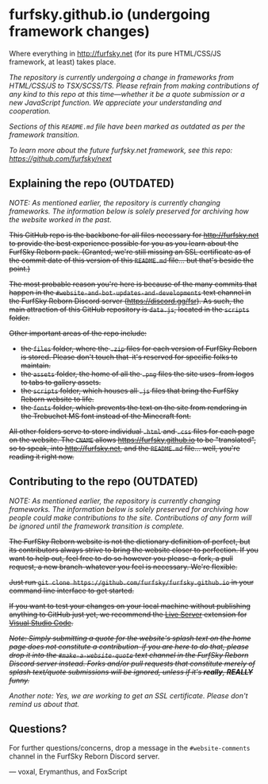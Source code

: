 # furfsky.github.io (undergoing framework changes)

Where everything in <http://furfsky.net> (for its pure HTML/CSS/JS framework, at least) takes place.

*The repository is currently undergoing a change in frameworks from HTML/CSS/JS to TSX/SCSS/TS. Please refrain from making contributions of any kind to this repo at this time—whether it be a quote submission or a new JavaScript function. We appreciate your understanding and cooperation.*

*Sections of this `README.md` file have been marked as outdated as per the framework transition.*

*To learn more about the future furfsky.net framework, see this repo: https://github.com/furfsky/next*

## Explaining the repo (OUTDATED)

*NOTE: As mentioned earlier, the repository is currently changing frameworks. The information below is solely preserved for archiving how the website worked in the past.*

~~This GitHub repo is the backbone for all files necessary for <http://furfsky.net> to provide the best experience possible for you as you learn about the FurfSky Reborn pack. (Granted, we're still missing an SSL certificate as of the commit date of this version of this `README.md` file... but that's beside the point.)~~

~~The most probable reason you're here is because of the many commits that happen in the `#website-and-bot-updates-and-developments` text channel in the FurfSky Reborn Discord server (<https://discord.gg/fsr>). As such, the main attraction of this GitHub repository is `data.js`, located in the `scripts` folder.~~

~~Other important areas of the repo include:~~

* ~~the `files` folder, where the `.zip` files for each version of FurfSky Reborn is stored. Please don't touch that–it's reserved for specific folks to maintain.~~
* ~~the `assets` folder, the home of all the `.png` files the site uses–from logos to tabs to gallery assets.~~
* ~~the `scripts` folder, which houses all `.js` files that bring the FurfSky Reborn website to life.~~
* ~~the `fonts` folder, which prevents the text on the site from rendering in the Trebuchet MS font instead of the Minecraft font.~~

~~All other folders serve to store individual `.html` and `.css` files for each page on the website. The `CNAME` allows <https://furfsky.github.io> to be "translated", so to speak, into <http://furfsky.net>, and the `README.md` file... well, you're reading it right now.~~

## Contributing to the repo (OUTDATED)

*NOTE: As mentioned earlier, the repository is currently changing frameworks. The information below is solely preserved for archiving how people could make contributions to the site. Contributions of any form will be ignored until the framework transition is complete.*

~~The FurfSky Reborn website is not the dictionary definition of perfect, but its contributors always strive to bring the website closer to perfection. If you want to help out, feel free to do so however you please–a fork, a pull request, a new branch-whatever you feel is necessary. We're flexible.~~

~~Just run `git clone https://github.com/furfsky/furfsky.github.io` in your command line interface to get started.~~

~~If you want to test your changes on your local machine without publishing anything to GitHub just yet, we recommend the [Live Server](https://marketplace.visualstudio.com/items?itemName=ritwickdey.LiveServer) extension for [Visual Studio Code](https://code.visualstudio.com/).~~

~~_Note: Simply submitting a quote for the website's splash text on the home page does not constitute a contribution–if you are here to do that, please drop it into the `#make-a-website-quote` text channel in the FurfSky Reborn Discord server instead. Forks and/or pull requests that constitute merely of splash text/quote submissions will be ignored, unless if it's **really**, **REALLY** funny._~~

_Another note: Yes, we are working to get an SSL certificate. Please don't remind us about that._

## Questions?

For further questions/concerns, drop a message in the `#website-comments` channel in the FurfSky Reborn Discord server.

— voxal, Erymanthus, and FoxScript
